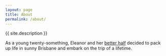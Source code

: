 ```yaml
---
layout: page
title: About
permalink: /about/
---
```


{{ site.description }}

As a young twenty-something, Eleanor and her [better half](http://odindutton.com) decided to pack up life in sunny Brisbane and embark on the trip of a lifetime.
